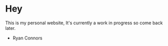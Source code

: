 # Hey
This is my personal website, It's currently a work in progress so come back later.

- Ryan Connors
